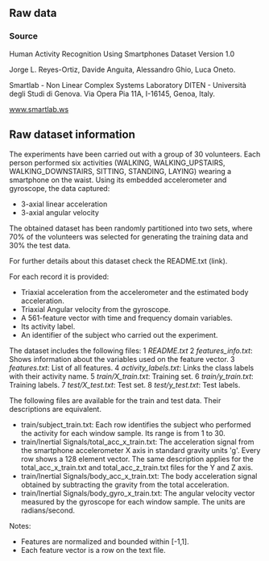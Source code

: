 ## Raw data

### Source
Human Activity Recognition Using Smartphones Dataset
Version 1.0

Jorge L. Reyes-Ortiz, Davide Anguita, Alessandro Ghio, Luca Oneto.

Smartlab - Non Linear Complex Systems Laboratory
DITEN - Università degli Studi di Genova.
Via Opera Pia 11A, I-16145, Genoa, Italy.

www.smartlab.ws

## Raw dataset information

The experiments have been carried out with a group of 30 volunteers. Each person performed six activities (WALKING, WALKING_UPSTAIRS, WALKING_DOWNSTAIRS, SITTING, STANDING, LAYING) wearing a smartphone on the waist. Using its embedded accelerometer and gyroscope, the data captured:
- 3-axial linear acceleration
- 3-axial angular velocity

The obtained dataset has been randomly partitioned into two sets, where 70% of the volunteers was selected for generating the training data and 30% the test data.

For further details about this dataset check the README.txt (link).

For each record it is provided:
- Triaxial acceleration from the accelerometer and the estimated body acceleration.
- Triaxial Angular velocity from the gyroscope. 
- A 561-feature vector with time and frequency domain variables. 
- Its activity label. 
- An identifier of the subject who carried out the experiment.

The dataset includes the following files:
1 *README.txt*
2 *features_info.txt*: Shows information about the variables used on the feature vector.
3 *features.txt*: List of all features.
4 *activity_labels.txt*: Links the class labels with their activity name.
5 *train/X_train.txt*: Training set.
6 *train/y_train.txt*: Training labels.
7 *test/X_test.txt*: Test set.
8 *test/y_test.txt*: Test labels.

The following files are available for the train and test data. Their descriptions are equivalent. 
- train/subject_train.txt: Each row identifies the subject who performed the activity for each window sample. Its range is from 1 to 30. 
- train/Inertial Signals/total_acc_x_train.txt: The acceleration signal from the smartphone accelerometer X axis in standard gravity units 'g'. Every row shows a 128 element vector. The same description applies for the total_acc_x_train.txt and total_acc_z_train.txt files for the Y and Z axis. 
- train/Inertial Signals/body_acc_x_train.txt: The body acceleration signal obtained by subtracting the gravity from the total acceleration. 
- train/Inertial Signals/body_gyro_x_train.txt: The angular velocity vector measured by the gyroscope for each window sample. The units are radians/second. 

Notes: 
- Features are normalized and bounded within [-1,1].
- Each feature vector is a row on the text file.

